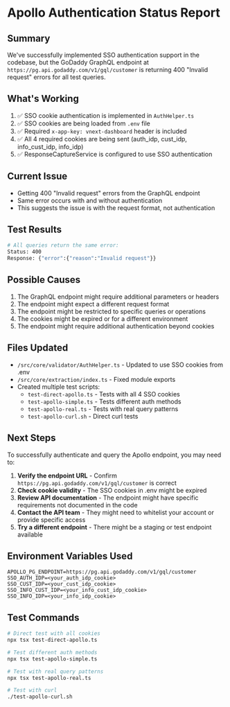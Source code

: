 # Apollo Authentication Status Report

## Summary

We've successfully implemented SSO authentication support in the codebase, but the GoDaddy GraphQL endpoint at `https://pg.api.godaddy.com/v1/gql/customer` is returning 400 "Invalid request" errors for all test queries.

## What's Working

1. ✅ SSO cookie authentication is implemented in `AuthHelper.ts`
2. ✅ SSO cookies are being loaded from `.env` file
3. ✅ Required `x-app-key: vnext-dashboard` header is included
4. ✅ All 4 required cookies are being sent (auth_idp, cust_idp, info_cust_idp, info_idp)
5. ✅ ResponseCaptureService is configured to use SSO authentication

## Current Issue

- Getting 400 "Invalid request" errors from the GraphQL endpoint
- Same error occurs with and without authentication
- This suggests the issue is with the request format, not authentication

## Test Results

```bash
# All queries return the same error:
Status: 400
Response: {"error":{"reason":"Invalid request"}}
```

## Possible Causes

1. The GraphQL endpoint might require additional parameters or headers
2. The endpoint might expect a different request format
3. The endpoint might be restricted to specific queries or operations
4. The cookies might be expired or for a different environment
5. The endpoint might require additional authentication beyond cookies

## Files Updated

- `/src/core/validator/AuthHelper.ts` - Updated to use SSO cookies from .env
- `/src/core/extraction/index.ts` - Fixed module exports
- Created multiple test scripts:
  - `test-direct-apollo.ts` - Tests with all 4 SSO cookies
  - `test-apollo-simple.ts` - Tests different auth methods
  - `test-apollo-real.ts` - Tests with real query patterns
  - `test-apollo-curl.sh` - Direct curl tests

## Next Steps

To successfully authenticate and query the Apollo endpoint, you may need to:

1. **Verify the endpoint URL** - Confirm `https://pg.api.godaddy.com/v1/gql/customer` is correct
2. **Check cookie validity** - The SSO cookies in .env might be expired
3. **Review API documentation** - The endpoint might have specific requirements not documented in the code
4. **Contact the API team** - They might need to whitelist your account or provide specific access
5. **Try a different endpoint** - There might be a staging or test endpoint available

## Environment Variables Used

```env
APOLLO_PG_ENDPOINT=https://pg.api.godaddy.com/v1/gql/customer
SSO_AUTH_IDP=<your_auth_idp_cookie>
SSO_CUST_IDP=<your_cust_idp_cookie>
SSO_INFO_CUST_IDP=<your_info_cust_idp_cookie>
SSO_INFO_IDP=<your_info_idp_cookie>
```

## Test Commands

```bash
# Direct test with all cookies
npx tsx test-direct-apollo.ts

# Test different auth methods
npx tsx test-apollo-simple.ts

# Test with real query patterns
npx tsx test-apollo-real.ts

# Test with curl
./test-apollo-curl.sh
```
